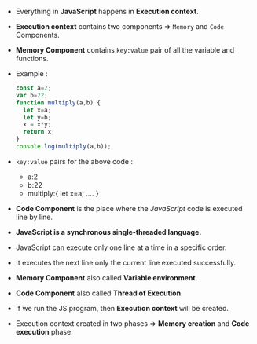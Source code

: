 - Everything in **JavaScript** happens in **Execution context**.
- **Execution context** contains two components => `Memory` and `Code` Components.
- **Memory Component** contains `key:value` pair of all the variable and functions.
- Example :
    ```js
    const a=2;
    var b=22;
    function multiply(a,b) {
      let x=a;
      let y=b;
      x = x*y;
      return x;
    }
    console.log(multiply(a,b));
    ```
    
- `key:value` pairs for the above code :
  - a:2
  - b:22
  - multiply:{ let x=a; ....   }
- **Code Component** is the place where the *JavaScript* code is executed line by line.
- **JavaScript is a synchronous single-threaded language.**
- JavaScript can execute only one line at a time in a specific order.
- It executes the next line only the current line executed successfully.
- **Memory Component** also called **Variable environment**.
- **Code Component** also called **Thread of Execution**.
- If we run the JS program, then **Execution context** will be created.
- Execution context created in two phases => **Memory creation** and **Code execution** phase.
